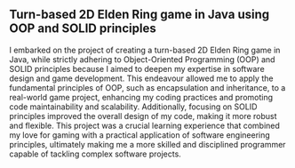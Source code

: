 ## Turn-based 2D Elden Ring game in Java using OOP and SOLID principles

I embarked on the project of creating a turn-based 2D Elden Ring game in Java, while strictly adhering to Object-Oriented Programming (OOP) and SOLID principles because I aimed to deepen my expertise in software design and game development. This endeavour allowed me to apply the fundamental principles of OOP, such as encapsulation and inheritance, to a real-world game project, enhancing my coding practices and promoting code maintainability and scalability. Additionally, focusing on SOLID principles improved the overall design of my code, making it more robust and flexible. This project was a crucial learning experience that combined my love for gaming with a practical application of software engineering principles, ultimately making me a more skilled and disciplined programmer capable of tackling complex software projects.
